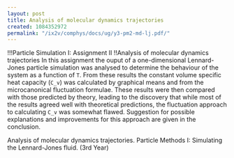 ```yaml
---
layout: post
title: Analysis of molecular dynamics trajectories
created: 1084352972
permalink: "/ix2v/comphys/docs/ug/y3-pm2-md-lj.pdf/"
---
```

!!!Particle Simulation I: Assignment II
!!Analysis of molecular dynamics trajectories
In this assignment the ouput of a one-dimensional
Lennard-Jones particle simulation was analysed to
determine the behaviour of the system as a function of
`T`. From these results the constant volume specific
heat capacity (`C_v`) was calculated by graphical means
and from the microcanonical fluctuation formulae.
These results were then compared with those
predicted by theory, leading to the discovery that while
most of the results agreed well with theoretical
predictions, the fluctuation approach to calculating `C_v`
was somewhat flawed. Suggestion for possible
explanations and improvements for this approach are
given in the conclusion.

Analysis of molecular dynamics trajectories.  Particle Methods I: Simulating the Lennard-Jones fluid. (3rd Year)
